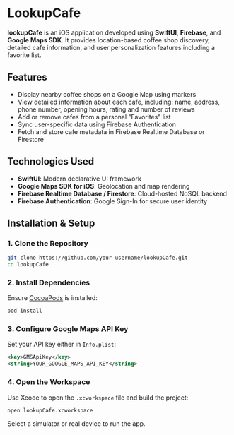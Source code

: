 # LookupCafe

**lookupCafe** is an iOS application developed using **SwiftUI**, **Firebase**, and **Google Maps SDK**. It provides location-based coffee shop discovery, detailed cafe information, and user personalization features including a favorite list.

## Features

* Display nearby coffee shops on a Google Map using markers
* View detailed information about each cafe, including: name, address, phone number, opening hours, rating and number of reviews
* Add or remove cafes from a personal "Favorites" list
* Sync user-specific data using Firebase Authentication
* Fetch and store cafe metadata in Firebase Realtime Database or Firestore

## Technologies Used

* **SwiftUI**: Modern declarative UI framework
* **Google Maps SDK for iOS**: Geolocation and map rendering
* **Firebase Realtime Database / Firestore**: Cloud-hosted NoSQL backend
* **Firebase Authentication**: Google Sign-In for secure user identity


## Installation & Setup

### 1. Clone the Repository

```bash
git clone https://github.com/your-username/lookupCafe.git
cd lookupCafe
```

### 2. Install Dependencies

Ensure [CocoaPods](https://cocoapods.org/) is installed:

```bash
pod install
```

### 3. Configure Google Maps API Key

Set your API key either in `Info.plist`:

```xml
<key>GMSApiKey</key>
<string>YOUR_GOOGLE_MAPS_API_KEY</string>
```

### 4. Open the Workspace

Use Xcode to open the `.xcworkspace` file and build the project:

```bash
open lookupCafe.xcworkspace
```

Select a simulator or real device to run the app.
